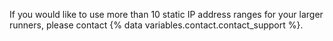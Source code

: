 If you would like to use more than 10 static IP address ranges for your larger runners, please contact {% data variables.contact.contact_support %}.